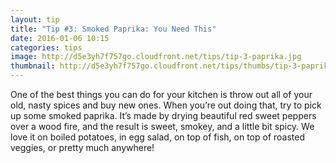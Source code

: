 ```yaml
---
layout: tip
title: "Tip #3: Smoked Paprika: You Need This"
date: 2016-01-06 10:15
categories: tips
image: http://d5e3yh7f757go.cloudfront.net/tips/tip-3-paprika.jpg
thumbnail: http://d5e3yh7f757go.cloudfront.net/tips/thumbs/tip-3-paprika.jpg
---
```

One of the best things you can do for your kitchen is throw out all of your old, nasty spices and buy new ones. When you’re out doing that, try to pick up some smoked paprika. It’s made by drying beautiful red sweet peppers over a wood fire, and the result is sweet, smokey, and a little bit spicy. We love it on boiled potatoes, in egg salad, on top of fish, on top of roasted veggies, or pretty much anywhere!
